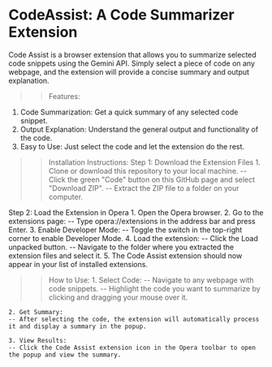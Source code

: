 # CodeAssist: A Code Summarizer Extension
Code Assist is a browser extension that allows you to summarize selected code snippets using the Gemini API. Simply select a piece of code on any webpage, and the extension will provide a concise summary and output explanation.

>> Features:
  1. Code Summarization: Get a quick summary of any selected code snippet.
  2. Output Explanation: Understand the general output and functionality of the code.
  3. Easy to Use: Just select the code and let the extension do the rest.


>> Installation Instructions:
  Step 1: Download the Extension Files
    1. Clone or download this repository to your local machine.
          -- Click the green "Code" button on this GitHub page and select "Download ZIP".
          -- Extract the ZIP file to a folder on your computer.

  Step 2: Load the Extension in Opera
    1. Open the Opera browser.
    2. Go to the extensions page:
          -- Type opera://extensions in the address bar and press Enter.
    3. Enable Developer Mode:
          -- Toggle the switch in the top-right corner to enable Developer Mode.
    4. Load the extension:
          -- Click the Load unpacked button.
          -- Navigate to the folder where you extracted the extension files and select it.
    5. The Code Assist extension should now appear in your list of installed extensions.

>> How to Use:
    1. Select Code:
    -- Navigate to any webpage with code snippets.
    -- Highlight the code you want to summarize by clicking and dragging your mouse over it.

    2. Get Summary:
    -- After selecting the code, the extension will automatically process it and display a summary in the popup.
    
    3. View Results:
    -- Click the Code Assist extension icon in the Opera toolbar to open the popup and view the summary.
